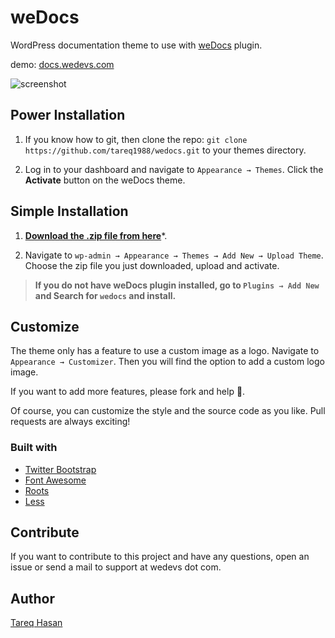 # weDocs

WordPress documentation theme to use with [weDocs](https://wordpress.org/plugins/wedocs/) plugin.

demo: [docs.wedevs.com](http://docs.wedevs.com)

![screenshot](weDocsThemeHomePage.png)

## Power Installation

1. If you know how to git, then clone the repo: `git clone https://github.com/tareq1988/wedocs.git` to your themes directory.

2. Log in to your dashboard and navigate to `Appearance → Themes`. Click the **Activate** button on the weDocs theme.

## Simple Installation

1. **[Download the .zip file from here](https://github.com/tareq1988/wedocs/archive/develop.zip)***.

2. Navigate to `wp-admin → Appearance → Themes → Add New → Upload Theme`. Choose the zip file you just downloaded, upload and activate.

>**If you do not have weDocs plugin installed, go to `Plugins → Add New` and Search for `wedocs` and install.**

## Customize

The theme only has a feature to use a custom image as a logo.
Navigate to `Appearance → Customizer`. Then you will find the option to add a custom logo image.

If you want to add more features, please fork and help 🙂.

Of course, you can customize the style and the source code as you like. Pull requests are always exciting!

### Built with

* [Twitter Bootstrap](http://getbootstrap.com)
* [Font Awesome](http://fontawesome.io/)
* [Roots](http://roots.io)
* [Less](http://www.lesscss.org/)



## Contribute
If you want to contribute to this project and have any questions, open an issue or send a mail to support at wedevs dot com.


## Author
[Tareq Hasan](http://tareq.co)

